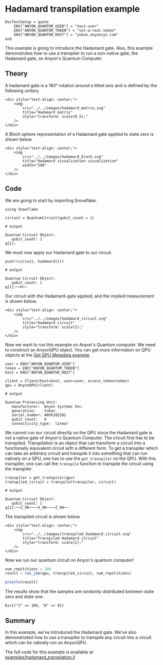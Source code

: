 # Hadamard transpilation example

```@meta
DocTestSetup = quote
    ENV["ANYON_QUANTUM_USER"] = "test-user"
    ENV["ANYON_QUANTUM_TOKEN"] = "not-a-real-token"
    ENV["ANYON_QUANTUM_HOST"] = "yukon.anyonsys.com"
end
```

This example is going to introduce the Hadamard gate. Also, this example demonstrates how to use a transpiler to run a non-native gate, the Hadamard gate, on Anyon's Quantum Computer.

## Theory

A hadamard gate is a 180° rotation around a tilted axis and is defined by the following unitary.

```@raw html
<div style="text-align: center;">
	<img
		src="../../images/hadamard_matrix.svg"
		title="Hadamard matrix"
        style="transform: scale(0.5);"
	/>
</div>
```

A Bloch sphere representation of a Hadamard gate applied to state zero is shown below.

```@raw html
<div style="text-align: center;">
	<img
		src="../../images/hadamard_bloch.svg"
		title="Hadamard visualization visualization"
		width="240"
	/>
</div>
```


## Code

We are going to start by importing Snowflake.

```jldoctest transpiled_hadamard_example; output = false
using Snowflake

circuit = QuantumCircuit(qubit_count = 1)

# output

Quantum Circuit Object:
   qubit_count: 1
q[1]:
```

We must now apply our Hadamard gate to our circuit.

```jldoctest transpiled_hadamard_example; output = false
push!(circuit, hadamard(1))

# output

Quantum Circuit Object:
   qubit_count: 1
q[1]:──H──
```

Our circuit with the Hadamard-gate applied, and the implied measurement is shown below.


```@raw html
<div style="text-align: center;">
	<img
		src="../../images/hadamard_circuit.svg"
		title="Hadamard circuit"
        style="transform: scale(2);"
	/>
</div>
```

Now we want to run this example on Anyon's Quantum computer. We need to construct an AnyonQPU object. You can get more information on QPU objects at the [Get QPU Metadata example](./get_qpu_metadata.md).

```jldoctest transpiled_hadamard_example; output = false
user = ENV["ANYON_QUANTUM_USER"]
token = ENV["ANYON_QUANTUM_TOKEN"]
host = ENV["ANYON_QUANTUM_HOST"]

client = Client(host=host, user=user, access_token=token)
qpu = AnyonQPU(client)

# output

Quantum Processing Unit:
   manufacturer:  Anyon Systems Inc.
   generation:    Yukon
   serial_number: ANYK202201
   qubit_count:   6
   connectivity_type:  linear
```

We cannot run our circuit directly on the QPU since the Hadamard gate is not a native gate of Anyon's Quantum Computer. The circuit first has to be transpiled. Transpilation is an object that can transform a circuit into a functionally equivalent circuit with a different form. To get a transpiler which can take an arbitrary circuit and transpile it into something that can run natively on a QPU, one has to use the `get_transpiler` on the QPU. With this transpiler, one can call the `transpile` function to transpile the circuit using the transpiler.

```jldoctest transpiled_hadamard_example; output = false
transpiler = get_transpiler(qpu)
transpiled_circuit = transpile(transpiler, circuit)

# output

Quantum Circuit Object:
   qubit_count: 1 
q[1]:──Z_90────X_90────Z_90──
```

The transpiled circuit is shown below.

```@raw html
<div style="text-align: center;">
	<img
		src="../../images/transpiled_hadamard_circuit.svg"
		title="Transpiled Hadamard circuit"
        style="transform: scale(2);"
	/>
</div>
```

Now we run our quantum circuit on Anyon's quantum computer!

```julia
num_repititions = 200
result = run_job(qpu, transpiled_circuit, num_repititions)

println(result)
```

The results show that the samples are randomly distributed between state zero and state one.

```text
Dict("1" => 109, "0" => 91)
```

## Summary

In this example, we've introduced the Hadamard gate. We've also demonstrated how to use a transpiler to transpile any circuit into a circuit which can be natively run on AnyonQPU.

The full code for this example is available at [examples/hadamard\_transplation.jl](https://github.com/anyonlabs/Snowflake.jl/blob/main/examples/hadamard_transpilation.jl)
